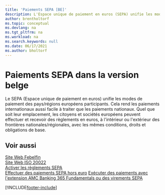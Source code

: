 ```yaml
---
title: 'Paiements SEPA [BE]'
description: L'Espace unique de paiement en euros (SEPA) unifie les modes de paiement dans les pays/régions européens participants et les paiements internationaux sont aussi faciles à traiter que les paiements nationaux.
author: brentholtorf
ms.topic: conceptual
ms.devlang: na
ms.tgt_pltfrm: na
ms.workload: na
ms.search.keywords: null
ms.date: 06/17/2021
ms.author: bholtorf
---
```

# Paiements SEPA dans la version belge

Le SEPA (Espace unique de paiement en euros) unifie les modes de paiement des pays/régions européens participants. Cela rend les paiements internationaux aussi facile à traiter que les paiements nationaux. Quel que soit leur emplacement, les citoyens et sociétés européens peuvent effectuer et recevoir des règlements en euros, à l'intérieur ou l'extérieur des frontières nationales/régionales, avec les mêmes conditions, droits et obligations de base.  

## Voir aussi

[Site Web Febelfin](https://go.microsoft.com/fwlink/?LinkId=275119)   
[Site Web ISO 20022](https://go.microsoft.com/fwlink/?LinkId=275120)   
[Activer les règlements SEPA](/dynamics365/business-central/LocalFunctionality/Belgium/belgian-electronic-payments)   
[Effectuer des paiements SEPA hors euro](/dynamics365/business-central/LocalFunctionality/Belgium/belgian-electronic-payments)
[Exécuter des paiements avec l'extension AMC Banking 365 Fundamentals ou des virements SEPA](../../finance-make-payments-with-bank-data-conversion-service-or-sepa-credit-transfer.md)  

[!INCLUDE[footer-include](../../includes/footer-banner.md)]